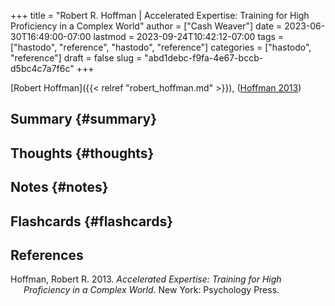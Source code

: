 +++
title = "Robert R. Hoffman | Accelerated Expertise: Training for High Proficiency in a Complex World"
author = ["Cash Weaver"]
date = 2023-06-30T16:49:00-07:00
lastmod = 2023-09-24T10:42:12-07:00
tags = ["hastodo", "reference", "hastodo", "reference"]
categories = ["hastodo", "reference"]
draft = false
slug = "abd1debc-f9fa-4e67-bccb-d5bc4c7a7f6c"
+++

[Robert Hoffman]({{< relref "robert_hoffman.md" >}}), (<a href="#citeproc_bib_item_1">Hoffman 2013</a>)


## Summary {#summary}


## Thoughts {#thoughts}


## Notes {#notes}


## Flashcards {#flashcards}

## References

<style>.csl-entry{text-indent: -1.5em; margin-left: 1.5em;}</style><div class="csl-bib-body">
  <div class="csl-entry"><a id="citeproc_bib_item_1"></a>Hoffman, Robert R. 2013. <i>Accelerated Expertise: Training for High Proficiency in a Complex World</i>. New York: Psychology Press.</div>
</div>
